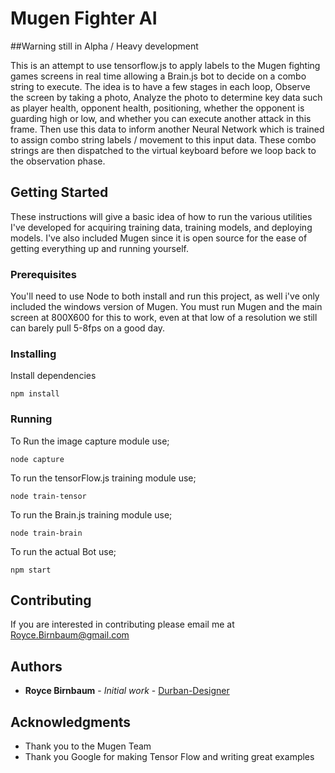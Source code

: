 # Mugen Fighter AI

##Warning still in Alpha / Heavy development

This is an attempt to use tensorflow.js to apply labels to the Mugen fighting games screens in real time allowing a Brain.js bot to decide on a combo string to execute. The idea is to have a few stages in each loop, Observe the screen by taking a photo, Analyze the photo to determine key data such as player health, opponent health, positioning, whether the opponent is guarding high or low, and whether you can execute another attack in this frame. Then use this data to inform another Neural Network which is trained to assign combo string labels / movement to this input data. These combo strings are then dispatched to the virtual keyboard before we loop back to the observation phase.

## Getting Started

These instructions will give a basic idea of how to run the various utilities I've developed for acquiring training data, training models, and deploying models. I've also included Mugen since it is open source for the ease of getting everything up and running yourself.

### Prerequisites

You'll need to use Node to both install and run this project, as well i've only included the windows version of Mugen.
You must run Mugen and the main screen at 800X600 for this to work, even at that low of a resolution we still can barely pull 5-8fps on a good day.

### Installing

Install dependencies

```
npm install
```

### Running

To Run the image capture module use;

```
node capture
```

To run the tensorFlow.js training module use;

```
node train-tensor
```

To run the Brain.js training module use;

```
node train-brain
```

To run the actual Bot use;

```
npm start
```

## Contributing
If you are interested in contributing please email me at Royce.Birnbaum@gmail.com

## Authors

* **Royce Birnbaum** - *Initial work* - [Durban-Designer](https://github.com/Durban-Designer)


## Acknowledgments

* Thank you to the Mugen Team
* Thank you Google for making Tensor Flow and writing great examples
